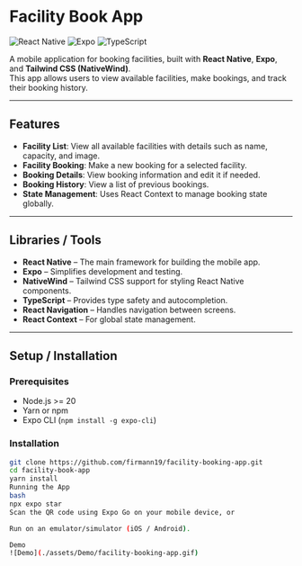 # Facility Book App

![React Native](https://img.shields.io/badge/React_Native-20232A?style=for-the-badge&logo=react)
![Expo](https://img.shields.io/badge/Expo-000000?style=for-the-badge&logo=expo)
![TypeScript](https://img.shields.io/badge/TypeScript-007ACC?style=for-the-badge&logo=typescript)

A mobile application for booking facilities, built with **React Native**, **Expo**, and **Tailwind CSS (NativeWind)**.  
This app allows users to view available facilities, make bookings, and track their booking history.

---

## Features

- **Facility List**: View all available facilities with details such as name, capacity, and image.
- **Facility Booking**: Make a new booking for a selected facility.
- **Booking Details**: View booking information and edit it if needed.
- **Booking History**: View a list of previous bookings.
- **State Management**: Uses React Context to manage booking state globally.

---

## Libraries / Tools

- **React Native** – The main framework for building the mobile app.
- **Expo** – Simplifies development and testing.
- **NativeWind** – Tailwind CSS support for styling React Native components.
- **TypeScript** – Provides type safety and autocompletion.
- **React Navigation** – Handles navigation between screens.
- **React Context** – For global state management.

---

## Setup / Installation

### Prerequisites

- Node.js >= 20
- Yarn or npm
- Expo CLI (`npm install -g expo-cli`)

### Installation

```bash
git clone https://github.com/firmann19/facility-booking-app.git
cd facility-book-app
yarn install
Running the App
bash
npx expo star
Scan the QR code using Expo Go on your mobile device, or

Run on an emulator/simulator (iOS / Android).

Demo
![Demo](./assets/Demo/facility-booking-app.gif)

